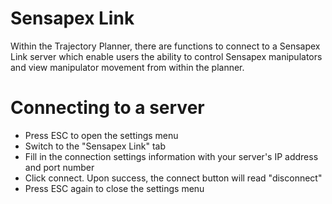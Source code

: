# Sensapex Link

Within the Trajectory Planner, there are functions to connect to a Sensapex Link server which enable users the ability to control Sensapex manipulators and view manipulator movement from within the planner.

# Connecting to a server

- Press ESC to open the settings menu
- Switch to the "Sensapex Link" tab
- Fill in the connection settings information with your server's IP address and port number
- Click connect. Upon success, the connect button will read "disconnect"
- Press ESC again to close the settings menu